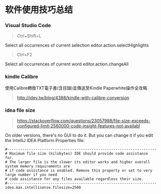 # 软件使用技巧总结

### Visual Studio Code

> Ctrl+Shift+L

Select all occurrences of current selection
editor.action.selectHighlights

> Ctrl+F2 

Select all occurrences of current word
editor.action.changeAll

### kindle Calibre

使用Calibre轉換TXT電子書(含目錄)並傳送至Kindle Paperwhite操作全攻略

> http://jdev.tw/blog/4388/kindle-with-calibre-conversion


### idea file size

> https://stackoverflow.com/questions/23057988/file-size-exceeds-configured-limit-2560000-code-insight-features-not-availabl

On older versions, there's no GUI to do it. But you can change it if you edit the IntelliJ IDEA Platform Properties file:

```
#---------------------------------------------------------------------
# Maximum file size (kilobytes) IDE should provide code assistance for.
# The larger file is the slower its editor works and higher overall system memory requirements are
# if code assistance is enabled. Remove this property or set to very large number if you need
# code assistance for any files available regardless their size.
#---------------------------------------------------------------------
idea.max.intellisense.filesize=2500
```